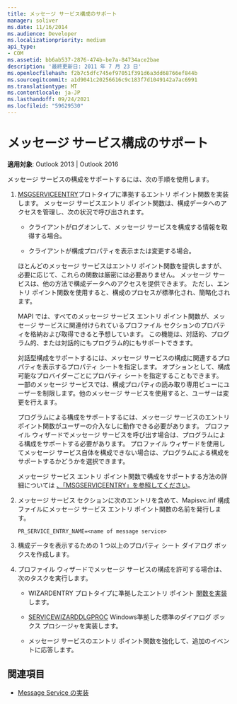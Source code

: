 ```yaml
---
title: メッセージ サービス構成のサポート
manager: soliver
ms.date: 11/16/2014
ms.audience: Developer
ms.localizationpriority: medium
api_type:
- COM
ms.assetid: bb6ab537-2876-474b-be7a-84734ace2bae
description: '最終更新日: 2011 年 7 月 23 日'
ms.openlocfilehash: f2b7c5dfc745ef97051f391d6a3dd68766ef844b
ms.sourcegitcommit: a1d9041c20256616c9c183f7d1049142a7ac6991
ms.translationtype: MT
ms.contentlocale: ja-JP
ms.lasthandoff: 09/24/2021
ms.locfileid: "59629530"
---
```

# <a name="supporting-message-service-configuration"></a>メッセージ サービス構成のサポート
  
**適用対象**: Outlook 2013 | Outlook 2016 
  
メッセージ サービスの構成をサポートするには、次の手順を使用します。
  
1. [MSGSERVICEENTRY](msgserviceentry.md)プロトタイプに準拠するエントリ ポイント関数を実装します。 メッセージ サービスエントリ ポイント関数は、構成データへのアクセスを管理し、次の状況で呼び出されます。 
    
   - クライアントがログオンして、メッセージ サービスを構成する情報を取得する場合。
    
   - クライアントが構成プロパティを表示または変更する場合。 
    
   ほとんどのメッセージ サービスはエントリ ポイント関数を提供しますが、必要に応じて、これらの関数は厳密には必要ありません。 メッセージ サービスは、他の方法で構成データへのアクセスを提供できます。 ただし、エントリ ポイント関数を使用すると、構成のプロセスが標準化され、簡略化されます。
    
   MAPI では、すべてのメッセージ サービス エントリ ポイント関数が、メッセージ サービスに関連付けられているプロファイル セクションのプロパティを格納および取得できると予想しています。 この機能は、対話的、プログラム的、または対話的にもプログラム的にもサポートできます。
    
   対話型構成をサポートするには、メッセージ サービスの構成に関連するプロパティを表示するプロパティ シートを指定します。 オプションとして、構成可能なプロバイダーごとにプロパティ シートを指定することもできます。 一部のメッセージ サービスでは、構成プロパティの読み取り専用ビューにユーザーを制限します。他のメッセージ サービスを使用すると、ユーザーは変更を行えます。
    
   プログラムによる構成をサポートするには、メッセージ サービスのエントリ ポイント関数がユーザーの介入なしに動作できる必要があります。 プロファイル ウィザードでメッセージ サービスを呼び出す場合は、プログラムによる構成をサポートする必要があります。 プロファイル ウィザードを使用してメッセージ サービス自体を構成できない場合は、プログラムによる構成をサポートするかどうかを選択できます。
    
   メッセージ サービス エントリ ポイント関数で構成をサポートする方法の詳細については [、「MSGSERVICEENTRY」を参照してください](msgserviceentry.md)。
    
2. メッセージ サービス セクションに次のエントリを含めて、Mapisvc.inf 構成ファイルにメッセージ サービス エントリ ポイント関数の名前を発行します。
    
   `PR_SERVICE_ENTRY_NAME=<name of message service>`
    
3. 構成データを表示するための 1 つ以上のプロパティ シート ダイアログ ボックスを作成します。
    
4. プロファイル ウィザードでメッセージ サービスの構成を許可する場合は、次のタスクを実行します。
    
   - WIZARDENTRY プロトタイプに準拠したエントリ ポイント [関数を実装](wizardentry.md) します。 
    
   - [SERVICEWIZARDDLGPROC](servicewizarddlgproc.md) Windows準拠した標準のダイアログ ボックス プロシージャを実装します。 
    
   - メッセージ サービスのエントリ ポイント関数を強化して、追加のイベントに応答します。
    
## <a name="see-also"></a>関連項目

- [Message Service の実装](message-service-implementation.md)

